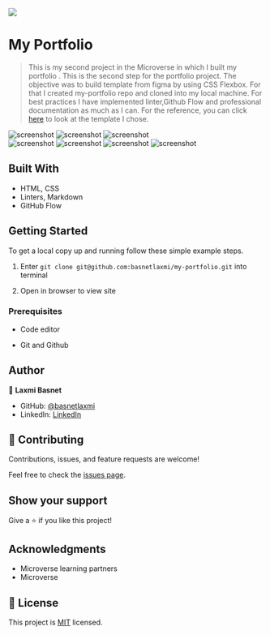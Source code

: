 ![](https://img.shields.io/badge/Microverse-blueviolet)

# My Portfolio

> This is my second project in the Microverse in which I built my portfolio . This is the second step for the portfolio project. The objective was to build template from figma by using CSS Flexbox. For that I created my-portfolio repo and cloned into my local machine. For best practices I have implemented linter,Github Flow and professional documentation as much as I can. For the reference, you can click [here](https://www.figma.com/file/l7SqJ3ZfkAKih9sFxvWSR4/Microverse-Student-Project-1?node-id=48%3A27) to look at the template I chose.

![screenshot](./screenshot/screenshot1.PNG)
![screenshot](./screenshot/screenshot2.PNG)
![screenshot](./screenshot/screenshot3.PNG)      
![screenshot](./screenshot/screenshot4.PNG) 
![screenshot](./screenshot/screenshot5.PNG) 
![screenshot](./screenshot/screenshot6.PNG) 
![screenshot](./screenshot/screenshot7.PNG) 


## Built With

- HTML, CSS
- Linters, Markdown
- GitHub Flow 

## Getting Started

To get a local copy up and running follow these simple example steps.

1) Enter `git clone git@github.com:basnetlaxmi/my-portfolio.git` into terminal

2) Open in browser to view site


### Prerequisites

- Code editor

- Git and Github

## Author

👤 **Laxmi Basnet**

- GitHub: [@basnetlaxmi](https://github.com/basnetlaxmi)
- LinkedIn: [LinkedIn](https://np.linkedin.com/in/laxmi-basnet-b22403131)

## 🤝 Contributing

Contributions, issues, and feature requests are welcome!

Feel free to check the [issues page](../../issues/).

## Show your support

Give a ⭐️ if you like this project!

## Acknowledgments

- Microverse learning partners
- Microverse

## 📝 License

This project is [MIT](./MIT.md) licensed.
